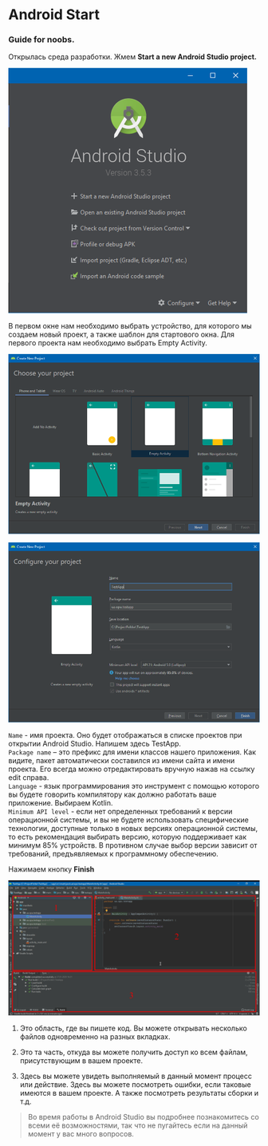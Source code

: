 # Android Start
### Guide for noobs.

Открылась среда разработки. Жмем **Start a new Android Studio project.**

![Start Screen](res/drawable/start_screen.png)

В первом окне нам необходимо выбрать устройство, для которого мы создаем новый проект, а также шаблон для стартового окна. Для первого проекта нам необходимо выбрать Empty Activity.

![Choose activity](res/drawable/choose_activity.png)


![Create project](res/drawable/create_project.png)

`Name` - имя проекта. Оно будет отображаться в списке проектов при открытии Android Studio. Напишем здесь TestApp.  
`Package name`  – это префикс для имени классов нашего приложения. Как видите, пакет автоматически составился из имени сайта и имени проекта. Его всегда можно отредактировать вручную нажав на ссылку edit справа.  
`Language` - язык программирования это инструмент с помощью которого вы будете говорить компилятору как должно работать ваше приложение. Выбираем Kotlin.  
`Minimum API level` - если нет определенных требований к версии операционной системы, и вы не будете использовать специфические технологии, доступные только в новых версиях операционной системы, то есть рекомендация выбирать версию, которую поддерживает как минимум 85% устройств.
В противном случае выбор версии зависит от требований, предъявляемых к программному обеспечению.

Нажимаем кнопку **Finish**

![Empty project](res/drawable/empty_project.png)

1. Это область, где вы пишете код. Вы можете открывать несколько файлов одновременно на разных вкладках.  
2. Это та часть, откуда вы можете получить доступ ко всем файлам, присутствующим в вашем проекте.

3. Здесь вы можете увидеть выполняемый в данный момент процесс или действие. Здесь вы можете посмотреть ошибки, если таковые имеются в вашем проекте. А также посмотреть результаты сборки и т.д.

>Во время работы в Android Studio вы подробнее познакомитесь со всеми её возможностями, так что не пугайтесь если на данный момент у вас много вопросов.
